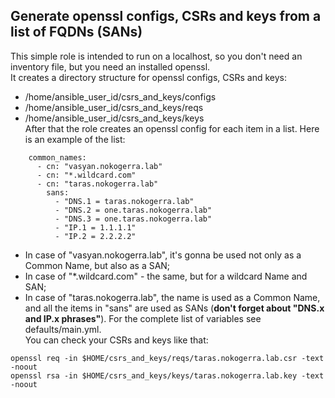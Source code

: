 ## Generate openssl configs, CSRs and keys from a list of FQDNs (SANs)
This simple role is intended to run on a localhost, so you don't need an inventory file, but you need an installed openssl.<br />
It creates a directory structure for openssl configs, CSRs and keys:<br />
- /home/ansible_user_id/csrs_and_keys/configs
- /home/ansible_user_id/csrs_and_keys/reqs
- /home/ansible_user_id/csrs_and_keys/keys<br />
After that the role creates an openssl config for each item in a list. Here is an example of the list:
```
    common_names:
      - cn: "vasyan.nokogerra.lab"
      - cn: "*.wildcard.com"
      - cn: "taras.nokogerra.lab"
        sans:
          - "DNS.1 = taras.nokogerra.lab"
          - "DNS.2 = one.taras.nokogerra.lab"
          - "DNS.3 = one.taras.nokogerra.lab"
          - "IP.1 = 1.1.1.1"
          - "IP.2 = 2.2.2.2"
```
- In case of "vasyan.nokogerra.lab", it's gonna be used not only as a Common Name, but also as a SAN;
- In case of "*.wildcard.com" - the same, but for a wildcard Name and SAN;
- In case of "taras.nokogerra.lab", the name is used as a Common Name, and all the items in "sans" are used as SANs (**don't forget about "DNS.x and IP.x phrases"**).
For the complete list of variables see defaults/main.yml.<br />
You can check your CSRs and keys like that:
```
openssl req -in $HOME/csrs_and_keys/reqs/taras.nokogerra.lab.csr -text -noout
openssl rsa -in $HOME/csrs_and_keys/keys/taras.nokogerra.lab.key -text -noout
```
